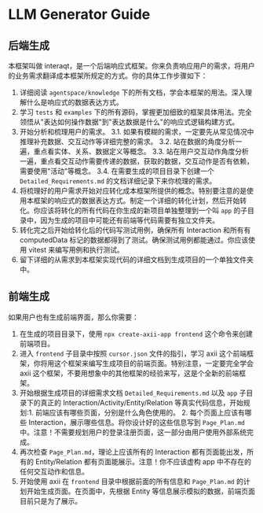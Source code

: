 # LLM Generator Guide

## 后端生成
本框架叫做 interaqt，是一个后端响应式框架。你来负责响应用户的需求，将用户的业务需求翻译成本框架所规定的方式。你的具体工作步骤如下：
1. 详细阅读 `agentspace/knowledge` 下的所有文档，学会本框架的用法。深入理解什么是响应式的数据表达方式。
2. 学习 `tests` 和 `examples` 下的所有源码，掌握更加细致的框架具体用法。完全领悟从"表达如何操作数据"到"表达数据是什么"的响应式逻辑构建方式。
3. 开始分析和梳理用户的需求。
  3.1. 如果有模糊的需求，一定要先从常见情况中推理补充数据、交互动作等详细完整的需求。
  3.2. 站在数据的角度分析一遍，重点看实体、关系、数据定义等概念。
  3.3. 站在用户交互动作角度分析一遍，重点看交互动作需要传递的数据，获取的数据，交互动作是否有依赖，需要使用"活动"等概念。
  3.4. 在需要生成的项目目录下创建一个 `Detailed_Requirements.md` 的文档详细记录下来你梳理的需求。
4. 将梳理好的用户需求开始对应转化成本框架所提供的概念。特别要注意的是使用本框架的响应式的数据表达方式。制定一个详细的转化计划，然后开始转化。你应该将转化的所有代码在你生成的新项目单独整理到一个叫 `app` 的子目录中，因为生成的项目中可能还有前端等代码需要有独立文件夹。
5. 转化完之后开始给转化后的代码写测试用例，确保所有 Interaction 和所有有 computedData 标记的数据都得到了测试。确保测试用例都能通过。你应该使用 vitest 来编写用例和执行测试。
6. 留下详细的从需求到本框架实现代码的详细文档到生成项目的一个单独文件夹中。

## 前端生成
如果用户也有生成前端界面，那么你需要：
1. 在生成的项目目录下，使用 `npx create-axii-app frontend` 这个命令来创建前端项目。
2. 进入 `frontend` 子目录中按照 `cursor.json` 文件的指引，学习 axii 这个前端框架，你将用这个框架来编写生成项目的前端页面。特别注意，一定要完全学会 axii 这个框架，不要用想象中的其他框架的经验来写，这是个全新的前端框架。
3. 开始根据生成项目的详细需求文档 `Detailed_Requirements.md` 以及 `app` 子目录下的真正的 Interaction/Activity/Entity/Relation 等真实代码信息，开始规划:1. 前端应该有哪些页面，分别是什么角色使用的。 2. 每个页面上应该有哪些 Interaction，展示哪些信息。将你设计好的这些信息写到 `Page_Plan.md` 中。注意！不需要规划用户的登录注册页面，这一部分由用户使用外部系统完成。
4. 再次检查 `Page_Plan.md`，理论上应该所有的 Interaction 都有页面能出发，所有的 Entity/Relation 都有页面能展示。注意！你不应该虚构 app 中不存在的任何交互动作和信息。
5. 开始使用 axii 在 `frontend` 目录中根据前面的所有信息和 `Page_Plan.md` 的计划开始生成页面。在页面中，先根据 Entity 等信息展示模拟的数据，前端页面目前只是为了展示。